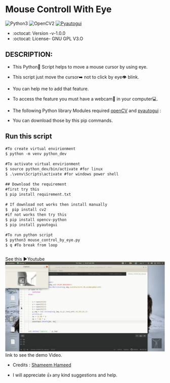 # Mouse Controll With Eye

![Python3](https://img.shields.io/badge/Python-3-green)
![OpenCV2](https://img.shields.io/badge/Open-CV2-yellow)
[![Pyautogui](https://img.shields.io/badge/Pyauto-Gui-yellowgreen)](https://pyautogui.readthedocs.io/en/latest/#:~:text=PyAutoGUI%20lets%20your%20Python%20scripts%20control%20the%20mouse,Linux%2C%20and%20runs%20on%20Python%202%20and%203.)

* :octocat: Version -v-1.0.0
* :octocat: License- GNU GPL V3.O

## DESCRIPTION:
* This Python🐍 Script helps to move a mouse cursor by using eye.
* This script just move the cursor➡️ not to click by eye👁 blink. 
* You can help me to add that feature.
* To access the feature you must have a webcam🎦 in your computer💻.

* The following Python library Modules required [openCV](https://pypi.org/project/opencv-python/) and [pyautogui](https://pypi.org/project/PyAutoGUI/) :
* You can download those by this pip commands.


## Run this script
```
#To create virtual envirionment
$ python -m venv python_dev

#To activate virtual envirionment
$ source python_dev/bin/activate #for linux 
$ .\venv\Scripts\activate #for windows power shell

## Download the requirement
#first try this
$ pip install requirement.txt

# If download not works then install manually
$  pip install cv2
#if not works then try this
$ pip install opencv-python
$ pip install pyautogui

#To run python script
$ python3 mouse_control_by_eye.py
$ q #To break from loop
```

```

```

See this ▶️Youtube [![Screenshot](Screenshot_20200928-000225_YouTube.jpg)](https://youtu.be/S0y8dxwbJzY)  link to see the demo Video.

* Credits : [Shameem Hameed](http://umich.edu/~shameem)

* I will appreciate :+1: any kind suggestions and help.
